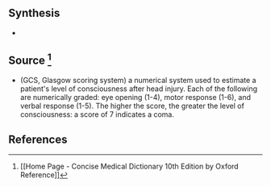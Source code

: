 ## Synthesis
- 
## Source [^1]
- (GCS, Glasgow scoring system) a numerical system used to estimate a patient's level of consciousness after head injury. Each of the following are numerically graded: eye opening (1-4), motor response (1-6), and verbal response (1-5). The higher the score, the greater the level of consciousness: a score of 7 indicates a coma.
## References

[^1]: [[Home Page - Concise Medical Dictionary 10th Edition by Oxford Reference]]